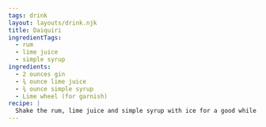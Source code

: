 ```yaml
---
tags: drink
layout: layouts/drink.njk
title: Daiquiri
ingredientTags:
  - rum
  - lime juice
  - simple syrup
ingredients:
  - 2 ounces gin
  - ¾ ounce lime juice
  - ¾ ounce simple syrup
  - Lime wheel (for garnish)
recipe: |
  Shake the rum, lime juice and simple syrup with ice for a good while. Strain the cocktail into a coupe glass and garnish with a lime wheel.
---
```

